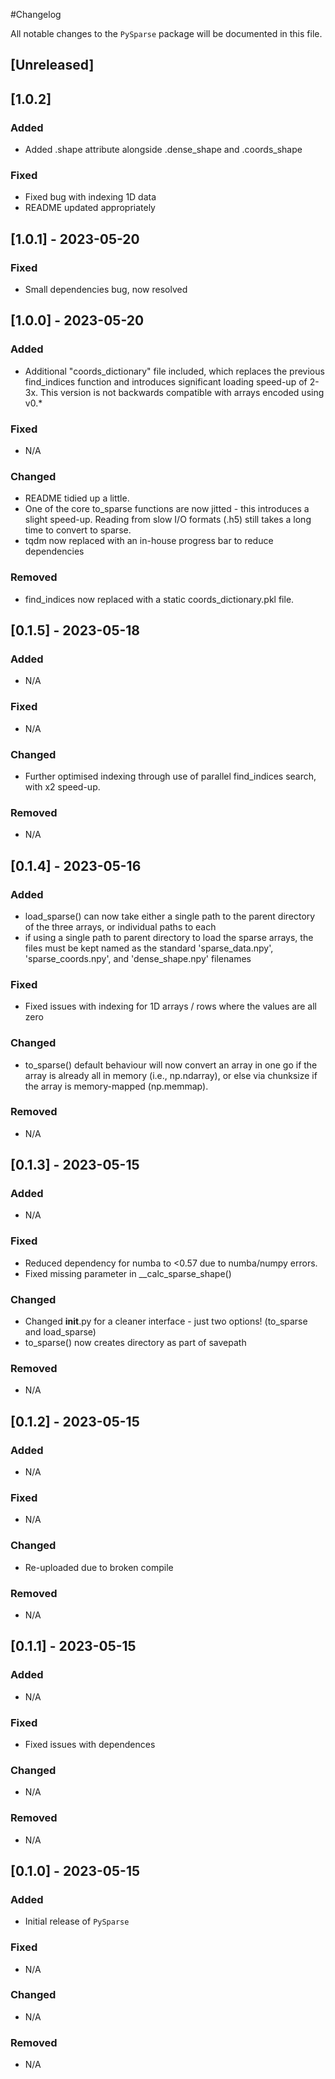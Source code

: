 #Changelog

All notable changes to the `PySparse` package will be documented in this file.

## [Unreleased]

## [1.0.2]

### Added
- Added .shape attribute alongside .dense_shape and .coords_shape

### Fixed
- Fixed bug with indexing 1D data
- README updated appropriately

## [1.0.1] - 2023-05-20

### Fixed
- Small dependencies bug, now resolved

## [1.0.0] - 2023-05-20

### Added
- Additional "coords_dictionary" file included, which replaces the previous find_indices function and introduces significant loading speed-up of 2-3x. This version is not backwards compatible with arrays encoded using v0.*

### Fixed
- N/A

### Changed
- README tidied up a little.
- One of the core to_sparse functions are now jitted - this introduces a slight speed-up. Reading from slow I/O formats (.h5) still takes a long time to convert to sparse.
- tqdm now replaced with an in-house progress bar to reduce dependencies

### Removed
- find_indices now replaced with a static coords_dictionary.pkl file.


## [0.1.5] - 2023-05-18

### Added
- N/A

### Fixed
- N/A

### Changed
- Further optimised indexing through use of parallel find_indices search, with x2 speed-up.

### Removed
- N/A

## [0.1.4] - 2023-05-16

### Added
- load_sparse() can now take either a single path to the parent directory of the three arrays, or individual paths to each
- if using a single path to parent directory to load the sparse arrays, the files must be kept named as the standard 'sparse_data.npy', 'sparse_coords.npy', and 'dense_shape.npy' filenames

### Fixed
- Fixed issues with indexing for 1D arrays / rows where the values are all zero

### Changed
- to_sparse() default behaviour will now convert an array in one go if the array is already all in memory (i.e., np.ndarray), or else via chunksize if the array is memory-mapped (np.memmap).

### Removed
- N/A


## [0.1.3] - 2023-05-15

### Added
- N/A

### Fixed
- Reduced dependency for numba to <0.57 due to numba/numpy errors.
- Fixed missing parameter in __calc_sparse_shape()

### Changed
- Changed __init__.py for a cleaner interface - just two options! (to_sparse and load_sparse)
- to_sparse() now creates directory as part of savepath

### Removed
- N/A

## [0.1.2] - 2023-05-15

### Added
- N/A

### Fixed
- N/A

### Changed
- Re-uploaded due to broken compile

### Removed
- N/A

## [0.1.1] - 2023-05-15

### Added
- N/A

### Fixed
- Fixed issues with dependences

### Changed
- N/A

### Removed
- N/A

## [0.1.0] - 2023-05-15

### Added
- Initial release of `PySparse`

### Fixed
- N/A

### Changed
- N/A

### Removed
- N/A
